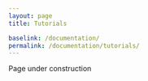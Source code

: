 ```yaml
---
layout: page
title: Tutorials

baselink: /documentation/
permalink: /documentation/tutorials/
---
```


Page under construction